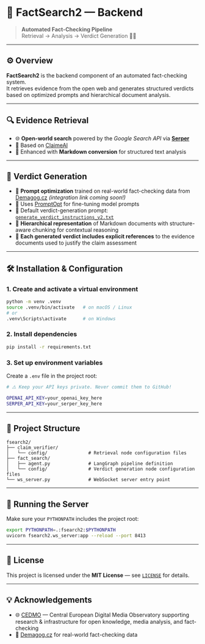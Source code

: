 # 🧠 FactSearch2 — Backend

> **Automated Fact-Checking Pipeline**  
> Retrieval → Analysis → Verdict Generation 🕵️‍♀️  

---

## ⚙️ Overview

**FactSearch2** is the backend component of an automated fact-checking system.  
It retrieves evidence from the open web and generates structured verdicts based on optimized prompts and hierarchical document analysis.

---

## 🔍 Evidence Retrieval

- 🌐 **Open-world search** powered by the *Google Search API* via [**Serper**](https://serper.dev)
- 🧩 Based on [ClaimeAI](https://github.com/aic-factcheck/ClaimeAI)
- 📝 Enhanced with **Markdown conversion** for structured text analysis

---

## 🧾 Verdict Generation

- 🧠 **Prompt optimization** trained on real-world fact-checking data from [Demagog.cz](https://demagog.cz) *(integration link coming soon!)*
- 🧰 Uses [PromptOpt](https://github.com/aic-factcheck/prompt_opt) for fine-tuning model prompts  
- 📜 Default verdict-generation prompt: [`generate_verdict_instructions_v2.txt`](./data/templates/generate_verdict_instructions_v2.txt)
- 🧱 **Hierarchical representation** of Markdown documents with structure-aware chunking for contextual reasoning
- 🔗 **Each generated verdict includes explicit references** to the evidence documents used to justify the claim assessment

---

## 🛠️ Installation & Configuration

### 1. Create and activate a virtual environment
```bash
python -m venv .venv
source .venv/bin/activate   # on macOS / Linux
# or
.venv\Scripts\activate      # on Windows
````

### 2. Install dependencies

```bash
pip install -r requirements.txt
```

### 3. Set up environment variables

Create a `.env` file in the project root:

```bash
# ⚠️ Keep your API keys private. Never commit them to GitHub!

OPENAI_API_KEY=your_openai_key_here
SERPER_API_KEY=your_serper_key_here
```

---

## 🧩 Project Structure

```
fsearch2/
├── claim_verifier/
│   └── config/               # Retrieval node configuration files
├── fact_search/
│   ├── agent.py              # LangGraph pipeline definition
│   └── config/               # Verdict generation node configuration files
└── ws_server.py              # WebSocket server entry point
```

---

## 🚀 Running the Server

Make sure your `PYTHONPATH` includes the project root:

```bash
export PYTHONPATH=.:fsearch2:$PYTHONPATH
uvicorn fsearch2.ws_server:app --reload --port 8413
```

---

## 📜 License

This project is licensed under the **MIT License** — see [`LICENSE`](./LICENSE) for details.

---

## 💡 Acknowledgements
* 🌐 [CEDMO](https://cedmohub.eu) — Central European Digital Media Observatory supporting research & infrastructure for open knowledge, media analysis, and fact-checking
* 🧠 [Demagog.cz](https://demagog.cz) for real-world fact-checking data
